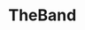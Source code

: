 # TheBand

<div align="center>
  <p>
   HTML og css tutorial<br> Roskilde teknikske skole · webudvikler · 2018
  </p>
</div>
